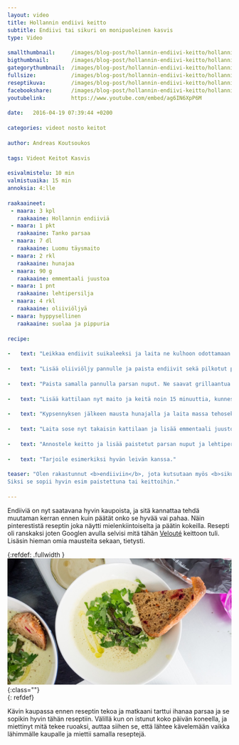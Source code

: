 ```yaml
---
layout: video
title: Hollannin endiivi keitto
subtitle: Endiivi tai sikuri on monipuoleinen kasvis
type: Video

smallthumbnail: 	/images/blog-post/hollannin-endiivi-keitto/hollannin-endiivi-keitto-150.jpg
bigthumbnail:		/images/blog-post/hollannin-endiivi-keitto/hollannin-endiivi-keitto-1200.jpg
gategorythumbnail: 	/images/blog-post/hollannin-endiivi-keitto/hollannin-endiivi-keitto-450.jpg
fullsize: 			/images/blog-post/hollannin-endiivi-keitto/hollannin-endiivi-keitto-1200.jpg
reseptikuva:		/images/blog-post/hollannin-endiivi-keitto/hollannin-endiivi-keitto-1000.jpg
facebookshare:		/images/blog-post/hollannin-endiivi-keitto/hollannin-endiivi-keitto-1200.jpg
youtubelink: 		https://www.youtube.com/embed/ag6IN6XpP6M 

date:	2016-04-19 07:39:44 +0200

categories: videot nosto keitot

author: Andreas Koutsoukos

tags: Videot Keitot Kasvis

esivalmistelu: 10 min
valmistuaika: 15 min
annoksia: 4:lle

raakaaineet:
 - maara: 3 kpl
   raakaaine: Hollannin endiiviä
 - maara: 1 pkt
   raakaaine: Tanko parsaa   
 - maara: 7 dl
   raakaaine: Luomu täysmaito
 - maara: 2 rkl
   raakaaine: hunajaa
 - maara: 90 g
   raakaaine: emmemtaali juustoa
 - maara: 1 pnt
   raakaaine: lehtipersilja    
 - maara: 4 rkl
   raakaaine: oliiviöljyä  
 - maara: hyppysellinen
   raakaaine: suolaa ja pippuria  
        
recipe:

-   text: "Leikkaa endiivit suikaleeksi ja laita ne kulhoon odottamaan paistamista. Katkaise tai leikkaa parsasta varsi osa pois. Leikkaa parsa puoliksi ja säästä nuppu osa paistamiseen. Leikkaa loppu osa pieneksi."

-   text: "Lisää oliiviöljy pannulle ja paista endiivit sekä pilkotut parsat. Endiivit saavat karamellisoitua hieman. Paistamisen jälkeen laita ainekset kattilaan."
    
-   text: "Paista samalla pannulla parsan nuput. Ne saavat grillaantua rauhassa pienessä tilkassa rypsiöljyä."

-   text: "Lisää kattilaan nyt maito ja keitä noin 15 minuuttia, kunnes parsat ovat kypsiä. Älä yli keitä, muuten parsoista ja endiivistä tulee kitkerää."

-   text: "Kypsennyksen jälkeen mausta hunajalla ja laita massa tehosekoittimeen."

-   text: "Laita sose nyt takaisin kattilaan ja lisää emmentaali juusto raaste kattilaan ja anna sulaa sekaan."

-   text: "Annostele keitto ja lisää paistetut parsan nuput ja lehtipersilja päälle. Mausta myös hieman oliiviöljyllä ja pippurilla."

-   text: "Tarjoile esimerkiksi hyvän leivän kanssa."

teaser: "Olen rakastunnut <b>endiiviin</b>, jota kutsutaan myös <b>sikuriksi</b>. Tällä raaka-aineella on monta nimeä kuten rakkaalla asialla monesti on. Endiivi on monipuolinen kasvis, mutta se ei kaikkien mieleen ole sen kitkerän maun takia. 
Siksi se sopii hyvin esim paistettuna tai keittoihin."

---
```


<section>
<p>
Endiiviä on nyt saatavana hyvin kaupoista, ja sitä kannattaa tehdä muutaman kerran ennen kuin päätät onko se hyvää vai pahaa.
Näin pinterestistä reseptin joka näytti mielenkiintoiselta ja päätin kokeilla. Resepti oli ranskaksi joten Googlen avulla selvisi mitä tähän <a href="http://www.cuisineetvinsdefrance.com/,veloute-d-endives-au-miel,33443.asp" target="_black">Velouté</a> keittoon tuli.
Lisäsin hieman omia mausteita sekaan, tietysti. 
</p>
</section>

{:refdef: .fullwidth }
![endiivi sikuri](/images/blog-post/hollannin-endiivi-keitto/hollannin-endiivi-keitto-1200-2.jpg){:class=""}	
{: refdef}

<section>
<p>
Kävin kaupassa ennen reseptin tekoa ja matkaani tarttui ihanaa parsaa ja se sopikin hyvin tähän reseptiin. 
Välillä kun on istunut koko päivän koneella, ja miettinyt mitä tekee ruoaksi, auttaa siihen se, että lähtee kävelemään vaikka lähimmälle kaupalle ja miettii samalla 
reseptejä. 
</p>
</section>